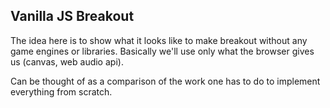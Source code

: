 ## Vanilla JS Breakout
The idea here is to show what it looks like to make breakout without any game engines or libraries.
Basically we'll use only what the browser gives us (canvas, web audio api).

Can be thought of as a comparison of the work one has to do to implement everything from scratch.
